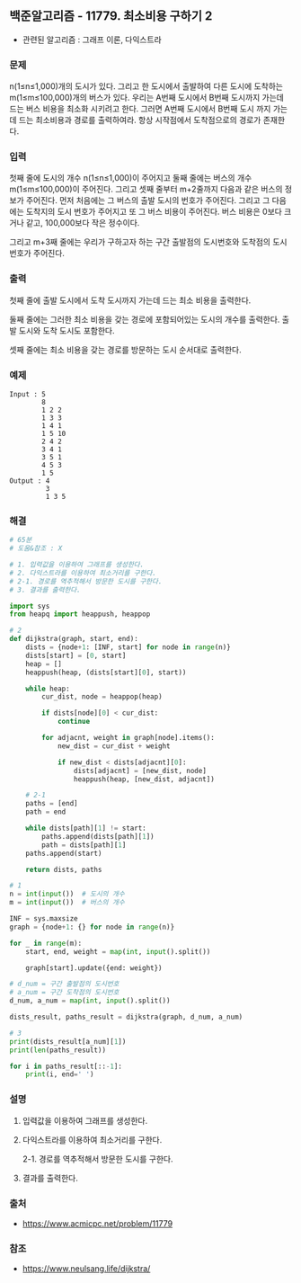 ## 백준알고리즘 - 11779. 최소비용 구하기 2

- 관련된 알고리즘 : 그래프 이론, 다익스트라

### 문제

n(1≤n≤1,000)개의 도시가 있다. 그리고 한 도시에서 출발하여 다른 도시에 도착하는 m(1≤m≤100,000)개의 버스가 있다. 우리는 A번째 도시에서 B번째 도시까지 가는데 드는 버스 비용을 최소화 시키려고 한다. 그러면 A번째 도시에서 B번째 도시 까지 가는데 드는 최소비용과 경로를 출력하여라. 항상 시작점에서 도착점으로의 경로가 존재한다.

### 입력

첫째 줄에 도시의 개수 n(1≤n≤1,000)이 주어지고 둘째 줄에는 버스의 개수 m(1≤m≤100,000)이 주어진다. 그리고 셋째 줄부터 m+2줄까지 다음과 같은 버스의 정보가 주어진다. 먼저 처음에는 그 버스의 출발 도시의 번호가 주어진다. 그리고 그 다음에는 도착지의 도시 번호가 주어지고 또 그 버스 비용이 주어진다. 버스 비용은 0보다 크거나 같고, 100,000보다 작은 정수이다.

그리고 m+3째 줄에는 우리가 구하고자 하는 구간 출발점의 도시번호와 도착점의 도시번호가 주어진다.

### 출력

첫째 줄에 출발 도시에서 도착 도시까지 가는데 드는 최소 비용을 출력한다.

둘째 줄에는 그러한 최소 비용을 갖는 경로에 포함되어있는 도시의 개수를 출력한다. 출발 도시와 도착 도시도 포함한다.

셋째 줄에는 최소 비용을 갖는 경로를 방문하는 도시 순서대로 출력한다.

### 예제

```
Input : 5
        8
        1 2 2
        1 3 3
        1 4 1
        1 5 10
        2 4 2
        3 4 1
        3 5 1
        4 5 3
        1 5
Output : 4
         3
         1 3 5
```

### 해결

```python
# 65분
# 도움&참조 : X

# 1. 입력값을 이용하여 그래프를 생성한다.
# 2. 다익스트라를 이용하여 최소거리를 구한다.
# 2-1. 경로를 역추적해서 방문한 도시를 구한다.
# 3. 결과를 출력한다.

import sys
from heapq import heappush, heappop

# 2
def dijkstra(graph, start, end):
    dists = {node+1: [INF, start] for node in range(n)}
    dists[start] = [0, start]
    heap = []
    heappush(heap, (dists[start][0], start))

    while heap:
        cur_dist, node = heappop(heap)

        if dists[node][0] < cur_dist:
            continue

        for adjacnt, weight in graph[node].items():
            new_dist = cur_dist + weight

            if new_dist < dists[adjacnt][0]:
                dists[adjacnt] = [new_dist, node]
                heappush(heap, [new_dist, adjacnt])

    # 2-1
    paths = [end]
    path = end

    while dists[path][1] != start:
        paths.append(dists[path][1])
        path = dists[path][1]
    paths.append(start)

    return dists, paths

# 1
n = int(input())  # 도시의 개수
m = int(input())  # 버스의 개수

INF = sys.maxsize
graph = {node+1: {} for node in range(n)}

for _ in range(m):
    start, end, weight = map(int, input().split())

    graph[start].update({end: weight})

# d_num = 구간 출발점의 도시번호
# a_num = 구간 도착점의 도시번호
d_num, a_num = map(int, input().split())

dists_result, paths_result = dijkstra(graph, d_num, a_num)

# 3
print(dists_result[a_num][1])
print(len(paths_result))

for i in paths_result[::-1]:
    print(i, end=' ')

```

### 설명

1. 입력값을 이용하여 그래프를 생성한다.

2. 다익스트라를 이용하여 최소거리를 구한다.

   2-1. 경로를 역추적해서 방문한 도시를 구한다.

3. 결과를 출력한다.

### 출처

- https://www.acmicpc.net/problem/11779

### 참조

- https://www.neulsang.life/dijkstra/

